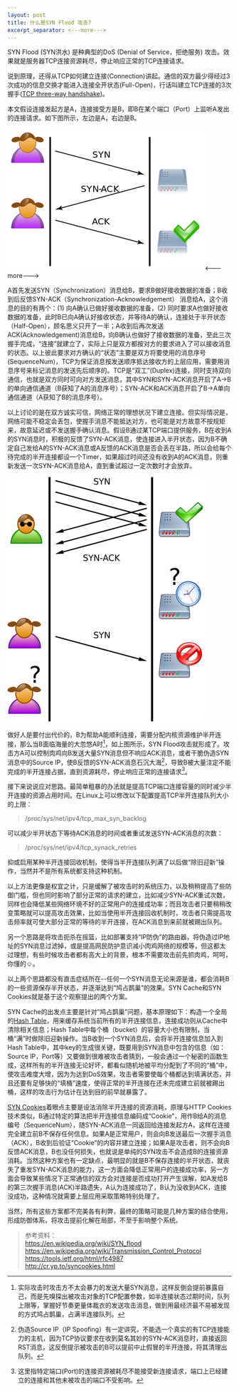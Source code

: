 ```yaml
---
layout: post
title: 什么是SYN Flood 攻击?
excerpt_separator: <---more--->
---
```


SYN Flood (SYN洪水) 是种典型的DoS (Denial of Service，拒绝服务) 攻击。效果就是服务器TCP连接资源耗尽，停止响应正常的TCP连接请求。

说到原理，还得从TCP如何建立连接(Connection)讲起。通信的双方最少得经过3次成功的信息交换才能进入连接全开状态(Full-Open)，行话叫建立TCP连接的3次握手([TCP three-way handshake](https://en.wikipedia.org/wiki/Transmission_Control_Protocol#Connection_establishment))。

本文假设连接发起方是A，连接接受方是B，即B在某个端口（Port）上监听A发出的连接请求。如下图所示，左边是A，右边是B。

![正常的TCP三次握手，From Wikipedia](/images/2016-08-29/正常的TCP三次握手.png)
<---more--->

A首先发送SYN（Synchronization）消息给B，要求B做好接收数据的准备；B收到后反馈SYN-ACK（Synchronization-Acknowledgement） 消息给A，这个消息的目的有两个：(1) 向A确认已做好接收数据的准备，(2) 同时要求A也做好接收数据的准备，此时B已向A确认好接收状态，并等待A的确认，连接处于半开状态（Half-Open），顾名思义只开了一半；A收到后再次发送ACK(Acknowledgement)消息给B，向B确认也做好了接收数据的准备，至此三次握手完成，“连接”就建立了，实际上只是双方都按对方的要求进入了可以接收消息的状态。以上彼此要求对方确认的“状态”主要是双方将要使用的消息序号(SequenceNum)，TCP为保证消息按发送顺序抵达接收方的上层应用，需要用消息序号来标记消息的发送先后顺序的。TCP是“双工”(Duplex)连接，同时支持双向通信，也就是双方同时可向对方发送消息，其中SYN和SYN-ACK消息开启了A→B的单向通信通道（B获知了A的消息序号）；SYN-ACK和ACK消息开启了B→A单向通信通道（A获知了B的消息序号）。

以上讨论的是在双方诚实可信，网络正常的理想状况下建立连接。但实际情况是，网络可能不稳定会丢包，使握手消息不能抵达对方，也可能是对方故意不按规矩来，故意延迟或不发送握手确认消息。假设B通过某TCP端口提供服务，B在收到A的SYN消息时，积极的反馈了SYN-ACK消息，使连接进入半开状态，因为B不确定自己发给A的SYN-ACK消息或A反馈的ACK消息是否会丢在半路，所以会给每个待完成的半开连接都设一个Timer，如果超过时间还没有收到A的ACK消息，则重新发送一次SYN-ACK消息给A，直到重试超过一定次数时才会放弃。

![SYN Flood, From Wikipedia](/images/2016-08-29/SYNFlooding.png)

做好人是要付出代价的，B为帮助A能顺利连接，需要分配内核资源维护半开连接，那么当B面临海量的大忽悠A时[^fn1]，如上图所示，SYN Flood攻击就形成了。攻击方A可以控制肉鸡向B发送大量SYN消息但不响应ACK消息，或者干脆伪造SYN消息中的Source IP，使B反馈的SYN-ACK消息石沉大海[^fn2]，导致B被大量注定不能完成的半开连接占据，直到资源耗尽，停止响应正常的连接请求[^fn3]。

接下来说说应对思路。最简单粗暴的办法就是提高TCP端口连接容量的同时减少半开连接的资源占用时间。在Linux上可以修改以下配置提高TCP半开连接队列大小的上限：

> /proc/sys/net/ipv4/tcp_max_syn_backlog

可以减少半开状态下等待ACK消息的时间或者重试发送SYN-ACK消息的次数：

> /proc/sys/net/ipv4/tcp_synack_retries

抑或启用某种半开连接回收机制，使得当半开连接队列满了以后做“除旧迎新”操作，当然并不是所有系统都支持这种机制。

以上方法更像是权宜之计，只是缓解了被攻击时的系统压力，以及稍稍提高了些防御门槛，但也同时影响了部分正常的请求的建立，比如减少SYN-ACK重试次数，同样也会降低某些网络环境不好的正常用户的连接成功率；而且攻击者只要稍稍改变策略就可以提高攻击效果，比如当使用半开连接回收机制时，攻击者只需提高攻击频率就可使大部分正常的等待的半开连接，在ACK消息到来前就被踢出队列。

另一个思路是将攻击扼杀在摇篮，比如部署支持“IP防伪”的路由器，将伪造过IP地址的SYN消息过滤掉，或是提高网民防护意识减小肉鸡网络的规模等，但这都太过理想，有些时候攻击者都有高大上的背景，根本不需要攻击前先抓肉鸡，呵呵，你懂的☺。

以上两个思路都没有直击症结所在--任何一个SYN消息无论来源是谁，都会消耗B的一些资源保存半开状态，并逐渐达到“鸠占鹊巢”的效果。SYN Cache和SYN Cookies就是基于这个观察提出的两个方案。

SYN Cache的出发点主要是针对“鸠占鹊巢”问题，基本原理如下：构造一个全局的[Hash Table](https://en.wikipedia.org/wiki/Hash_table)，用来缓存系统当前所有的半开连接信息，连接成功则从Cache中清除相关信息；Hash Table中每个桶（bucket）的容量大小也有限制，当桶“满”时做除旧迎新操作。当B收到一个SYN消息后，会将半开连接信息加入到Hash Table中，其中key的生成很关键，既要用到SYN消息中包含的信息（如：Source IP，Port等）又要做到很难被攻击者猜到，一般会通过一个秘密的函数生成，这样所有的半开连接无论好坏，都看似随机地被平均分配到了不同的“桶”中，使攻击难度大增，因为为达到DoS效果，攻击者需要使每个桶都达到填满状态，并且还要有足够快的“填桶”速度，使得正常的半开连接在还未完成建立前就被踢出桶，这样的攻击行为估计在达到目的前早就暴露了。

[SYN Cookies](https://en.wikipedia.org/wiki/SYN_cookies)着眼点主要是设法消除半开连接的资源消耗，原理与HTTP Cookies技术类似，B通过特定的算法把半开连接信息编码成“Cookie”，用作B给A的消息编号（SequenceNum），随SYN-ACK消息一同返回给连接发起方A，这样在连接完全建立前B不保存任何信息。如果A是正常用户，则会向B发送最后一次握手消息（ACK），B收到后验证“Cookie”的内容并建立连接；如果A是攻击者，则不会向B反馈ACK消息，B也没任何损失，也就说是单纯的SYN攻击不会造成B的连接资源消耗。当然这种方案也有一定缺点，最明显的就是B不保存连接的半开状态，就丧失了重发SYN-ACK消息的能力，这一方面会降低正常用户的连接成功率，另一方面会导致某些情况下正常通信的双方会对连接是否成功打开产生误解，如A发给B的第三次握手消息(ACK)半路遗失，A认为连接成功了，B认为没收到ACK，连接没成功，这种情况就需要上层应用采取策略特别处理了。

当然，所有这些方案都不完美各有利弊，最终的策略可能是几种方案的结合使用，形成防御体系，将攻击提前化解在局部，不至于影响整个系统。

[^fn1]: 实际攻击时攻击方不太会暴力的发送大量SYN消息，这样反倒会提前暴露自己，而是先嗅探出被攻击对象的TCP配置参数，如半连接状态过期时间，队列上限等，掌握好节奏更量体裁衣的发送攻击消息，做到用最经济最不易被发现的方式鸠占鹊巢，占满半连接队列。

[^fn2]: 伪造Source IP（IP Spoofing）有一定讲究，不能选一个真实的有TCP连接能力的主机，因为TCP协议要求在收到莫名其妙的SYN-ACK消息时，直接返回RST消息，这反倒提示被攻击的B可以提前中止假冒的半开连接，将其清理出队列。

[^fn3]: 这里指特定端口(Port)的连接资源被耗尽不能接受新连接请求，端口上已经建立的连接和其他未被攻击的端口不受影响。


>参考资料：  
https://en.wikipedia.org/wiki/SYN_flood  
https://en.wikipedia.org/wiki/Transmission_Control_Protocol  
https://tools.ietf.org/html/rfc4987  
http://cr.yp.to/syncookies.html  